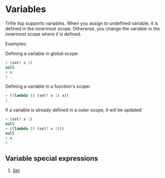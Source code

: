 # Variables

Trifle lisp supports variables. When you assign to undefined variable,
it is defined in the innermost scope. Otherwise, you change the
variable in the innermost scope where it is defined.

Examples:

Defining a variable in global scope:

```lisp
> (set! x 1)
null
> x
1
```

Defining a variable in a function's scope:

```lisp
> ((lambda () (set! x 1) x))
1
```

If a variable is already defined in a outer scope, it will be updated:

```lisp
> (set! x 1)
null
> ((lambda () (set! x 2)))
null
> x
2
```

## Variable special expressions

1. [Set](Variables-Set.md)
